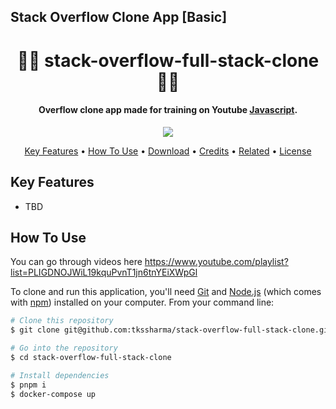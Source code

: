 ## Stack Overflow Clone App [Basic]

<h1 align="center">
  🥳🥳 stack-overflow-full-stack-clone 🥳🥳
  <br>
</h1>

<h4 align="center">Overflow clone app made for training on Youtube <a href="http://electron.atom.io" target="_blank">Javascript</a>.</h4>

<p align="center">
  <a href="https://www.paypal.me/tkssharma">
    <img src="https://img.shields.io/badge/$-donate-ff69b4.svg?maxAge=2592000&amp;style=flat">
  </a>
  
</p>

<p align="center">
  <a href="#key-features">Key Features</a> •
  <a href="#how-to-use">How To Use</a> •
  <a href="#download">Download</a> •
  <a href="#credits">Credits</a> •
  <a href="#related">Related</a> •
  <a href="#license">License</a>
</p>

## Key Features

- TBD

## How To Use

You can go through videos here 
https://www.youtube.com/playlist?list=PLIGDNOJWiL19kquPvnT1jn6tnYEiXWpGl

To clone and run this application, you'll need [Git](https://git-scm.com) and [Node.js](https://nodejs.org/en/download/) (which comes with [npm](http://npmjs.com)) installed on your computer. From your command line:

```bash
# Clone this repository
$ git clone git@github.com:tkssharma/stack-overflow-full-stack-clone.git

# Go into the repository
$ cd stack-overflow-full-stack-clone

# Install dependencies
$ pnpm i
$ docker-compose up

```
